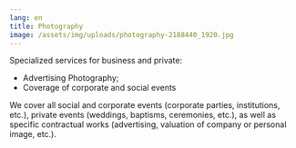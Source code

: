 ```yaml
---
lang: en
title: Photography
image: /assets/img/uploads/photography-2188440_1920.jpg
---
```

Specialized services for business and private:

* Advertising Photography;
* Coverage of corporate and social events

We cover all social and corporate events (corporate parties, institutions, etc.), private events (weddings, baptisms, ceremonies, etc.), as well as specific contractual works (advertising, valuation of company or personal image, etc.).
